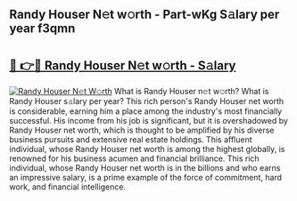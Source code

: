 ## Randy Houser N𝚎t w𝚘rth - Part-wKg S𝚊lary per year f3qmn

# <h2><a href="http://gc1ei0.nevu.top/?p=Randy+Houser">🔗 👉🔴 Randy Houser N𝚎t w𝚘rth - S𝚊lary</a></h2>

[![Randy Houser N𝚎t W𝚘rth](https://i.imgur.com/Oavwk0R.jpeg)](http://gc1ei0.nevu.top/?p=Randy+Houser)
What is Randy Houser n𝚎t w𝚘rth? What is Randy Houser s𝚊lary per year?
This rich person's Randy Houser net worth is considerable, earning him a place among the industry's most financially successful. His income from his job is significant, but it is overshadowed by Randy Houser net worth, which is thought to be amplified by his diverse business pursuits and extensive real estate holdings. This affluent individual, whose Randy Houser net worth is among the highest globally, is renowned for his business acumen and financial brilliance. This rich individual, whose Randy Houser net worth is in the billions and who earns an impressive salary, is a prime example of the force of commitment, hard work, and financial intelligence.
